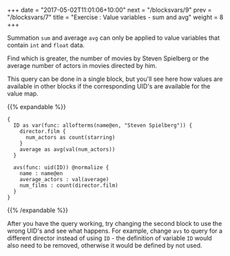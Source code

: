 +++
date = "2017-05-02T11:01:06+10:00"
next = "/blocksvars/9"
prev = "/blocksvars/7"
title = "Exercise : Value variables - sum and avg"
weight = 8
+++

Summation `sum` and average `avg` can only be applied to value variables that
contain `int` and `float` data.

Find which is greater, the number of movies by Steven Spielberg or the
average number of actors in movies directed by him.

This query can be done in a single block, but you'll see here how values are available in other blocks if the corresponding UID's are available for the value map.

{{% expandable %}}
```
{
  ID as var(func: allofterms(name@en, "Steven Spielberg")) {
    director.film {
      num_actors as count(starring)
    }
    average as avg(val(num_actors))
  }

  avs(func: uid(ID)) @normalize {
    name : name@en
    average_actors : val(average)
    num_films : count(director.film)
  }
}
```
{{% /expandable %}}

After you have the query working, try changing the second block to use the wrong UID's and see what happens.  For example, change `avs` to query for a different director instead of using `ID` - the definition of variable `ID` would also need to be removed, otherwise it would be defined by not used.

